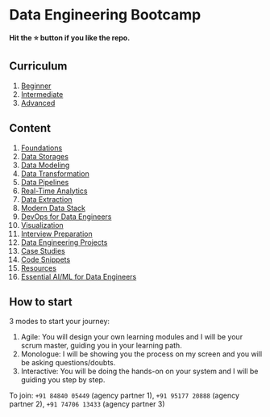 # Data Engineering Bootcamp

**Hit the ⭐️ button if you like the repo.**

## Curriculum

1. [Beginner](./00-curriculum/01-basic.md)
2. [Intermediate](./00-curriculum/02-intermediate.md)
3. [Advanced](./00-curriculum/03-advanced.md)

## Content

1. [Foundations](./01-foundations/)
2. [Data Storages](./02-data-storages/)
3. [Data Modeling](./03-data-modeling/)
4. [Data Transformation](./04-data-transformation/)
5. [Data Pipelines](./05-data-pipelines/)
6. [Real-Time Analytics](./06-realtime-analytics)
7. [Data Extraction](./07-data-extraction/)
8. [Modern Data Stack](./08-modern-data-stack/)
9. [DevOps for Data Engineers](./09-devops/)
10. [Visualization](./10-visualization/)
11. [Interview Preparation](./11-interview-preparation/)
12. [Data Engineering Projects](./12-projects/)
13. [Case Studies](./13-cases/)
14. [Code Snippets](./14-snippets/)
15. [Resources](./15-resources/)
16. [Essential AI/ML for Data Engineers](./16-ds-ml/)

## How to start

3 modes to start your journey:

1. Agile: You will design your own learning modules and I will be your scrum master, guiding you in your learning path.
2. Monologue: I will be showing you the process on my screen and you will be asking questions/doubts.
3. Interactive: You will be doing the hands-on on your system and I will be guiding you step by step.

To join: `+91 84840 05449` (agency partner 1), `+91 95177 20888` (agency partner 2), `+91 74706 13433` (agency partner 3)
